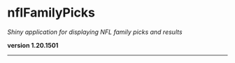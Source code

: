 # nflFamilyPicks

*Shiny application for displaying NFL family picks and results*

**version 1.20.1501**

----------
